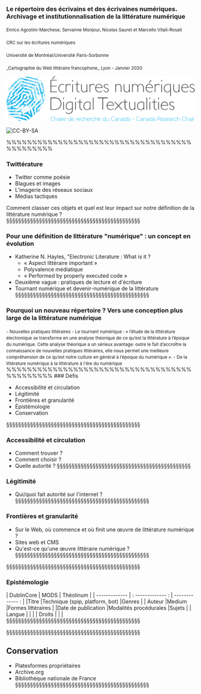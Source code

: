 <!-- .slide: data-background-image="img/zotero.png" -->
<!-- .slide: class="hover"-->

### Le répertoire des écrivains et des écrivaines numériques. Archivage et institutionnalisation de la littérature numérique

<small>
Enrico Agostini-Marchese, Servanne Monjour, Nicolas Sauret et Marcello Vitali-Rosati
<br>
<br>
CRC sur les écritures numériques
<br><br>
Université de Montréal/Université Paris-Sorbonne
<br><br>
_Cartographie du Web littéraire francophone_ Lyon - Janvier 2020
</small>

![logo CRCEN](img/LogoENDT10-2016.png) <!-- .element: class="logo" style="width:30%; background-color:ghostwhite;padding: 5px" -->

<!-- .element: style="font-size:1.4rem" -->

![CC-BY-SA](http://i.creativecommons.org/l/by-sa/4.0/88x31.png) <!-- .element: class="logo" -->

%%%%%%%%%%%%%%%%%%%%%%%%%%%%%%%%%%%%%%%%%%%%%
<!-- .slide: data-background-image="img/ArchetPoupee.png" -->
<!-- .slide: class="hover"-->

### Twittérature
- Twitter comme poésie
- Blagues et images
- L'imagerie des réseaux sociaux
- Médias tactiques

Comment classer ces objets et quel est leur impact sur notre définition de la littérature numérique ?
§§§§§§§§§§§§§§§§§§§§§§§§§§§§§§§§§§§§§§§§§§§§§
<!-- .slide: data-background-image="img/rueInstin.jpg" -->
<!-- .slide: class="hover"-->

### Pour une définition de littérature "numérique" : un concept en évolution

- Katherine N. Hayles, "Electronic Literature : What is it ?
  - « Aspect littéraire important »
  - Polyvalence médiatique
  - « Performed by properly executed code »
- Deuxième vague : pratiques de lecture et d'écriture
- Tournant numérique et devenir-numérique de la littérature
§§§§§§§§§§§§§§§§§§§§§§§§§§§§§§§§§§§§§§§§§§§§§
<!-- .slide: data-background-image="img/rep_en.png" -->
<!-- .slide: class="hover"-->

### Pourquoi un nouveau répertoire ? Vers une conception plus large de la littérature numérique
<small>
- Nouvelles pratiques littéraires
- Le tournant numérique : « l’étude de la littérature électronique se transforme en une analyse théorique de ce qu’est la littérature à l’époque du numérique. Cette analyse théorique  a  un  sérieux  avantage: outre le fait d’accroître la connaissance de nouvelles pratiques  littéraires,  elle  nous  permet  une  meilleure  compréhension de ce qu’est notre culture en général à l’époque du numérique ».
- De la littérature numérique à la littérature à l'ère du numérique
</small>
%%%%%%%%%%%%%%%%%%%%%%%%%%%%%%%%%%%%%%%%%%%%%
<!-- .slide: data-background-image="img/victoria.png" -->
<!-- .slide: class="hover"-->
### Défis

- Accessibilité et circulation
- Légitimité
- Frontières et granularité
- Épistémologie
- Conservation

§§§§§§§§§§§§§§§§§§§§§§§§§§§§§§§§§§§§§§§§§§§§§
<!-- .slide: data-background-image="img/servicepresse.png" -->
<!-- .slide: class="hover"-->
### Accessibilité et circulation

- Comment trouver ?
- Comment choisir ?
- Quelle autorité ?
§§§§§§§§§§§§§§§§§§§§§§§§§§§§§§§§§§§§§§§§§§§§§
<!-- .slide: data-background-image="img/bnf.png" -->
<!-- .slide: class="hover"-->
### Légitimité

- Qui/quoi fait autorité sur l'internet ?
§§§§§§§§§§§§§§§§§§§§§§§§§§§§§§§§§§§§§§§§§§§§§
<!-- .slide: data-background-image="img/desordre.png" -->
<!-- .slide: class="hover"-->
### Frontières et granularité

- Sur le Web, où commence et où finit une œuvre de littérature numérique ?
- Sites web et CMS
- Qu'est-ce qu'une œuvre littéraire numérique ?
§§§§§§§§§§§§§§§§§§§§§§§§§§§§§§§§§§§§§§§§§§§§§
<!-- .slide: data-background-image="img/carnets.png" -->
§§§§§§§§§§§§§§§§§§§§§§§§§§§§§§§§§§§§§§§§§§§§§
<!-- .slide: data-background-image="img/liste1.png" -->
<!-- .slide: class="hover"-->
### Epistémologie


| DublinCore | MODS | Théolinum |
| ------------- | : ------------- : | ------------- : |
|Titre |Technique (spip, platform, bot) |Genres |
| Auteur |Medium |Formes littéraires |
|Date de publication |Modalités procédurales |Sujets |
| Langue | | |
| Droits | | |
§§§§§§§§§§§§§§§§§§§§§§§§§§§§§§§§§§§§§§§§§§§§§
<!-- .slide: data-background-image="img/formes_litteraires.png" -->
§§§§§§§§§§§§§§§§§§§§§§§§§§§§§§§§§§§§§§§§§§§§§
<!-- .slide: data-background-image="img/portierEtantDonneeInaccessible.png" -->
<!-- .slide: class="hover"-->


## Conservation

- Platesformes propriétaires
- Archive.org
- Bibliothèque nationale de France
§§§§§§§§§§§§§§§§§§§§§§§§§§§§§§§§§§§§§§§§§§§§§
<!-- .slide: data-background-image="img/archive.png" -->
